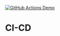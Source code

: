 [![GitHub Actions Demo](https://github.com/Iryna1023/CI-CD/actions/workflows/node.js.yml/badge.svg)](https://github.com/Iryna1023/CI-CD/actions/workflows/node.js.yml)
# CI-CD
